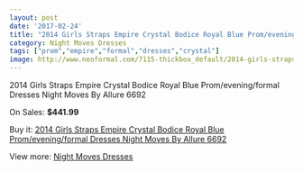 ```yaml
---
layout: post
date: '2017-02-24'
title: "2014 Girls Straps Empire Crystal Bodice Royal Blue Prom/evening/formal Dresses Night Moves By Allure 6692"
category: Night Moves Dresses
tags: ["prom","empire","formal","dresses","crystal"]
image: http://www.neoformal.com/7115-thickbox_default/2014-girls-straps-empire-crystal-bodice-royal-blue-prom-evening-formal-dresses-night-moves-by-allure-6692.jpg
---
```

2014 Girls Straps Empire Crystal Bodice Royal Blue Prom/evening/formal Dresses Night Moves By Allure 6692

On Sales: **$441.99**
<a href="https://www.neoformal.com/en/night-moves-dresses/2543-2014-girls-straps-empire-crystal-bodice-royal-blue-prom-evening-formal-dresses-night-moves-by-allure-6692.html"><amp-img layout="responsive" width="600" height="600" src="//www.neoformal.com/7115-thickbox_default/2014-girls-straps-empire-crystal-bodice-royal-blue-prom-evening-formal-dresses-night-moves-by-allure-6692.jpg" alt="2014 Girls Straps Empire Crystal Bodice Royal Blue Prom/evening/formal Dresses Night Moves By Allure 6692 0" /></a>
<a href="https://www.neoformal.com/en/night-moves-dresses/2543-2014-girls-straps-empire-crystal-bodice-royal-blue-prom-evening-formal-dresses-night-moves-by-allure-6692.html"><amp-img layout="responsive" width="600" height="600" src="//www.neoformal.com/7116-thickbox_default/2014-girls-straps-empire-crystal-bodice-royal-blue-prom-evening-formal-dresses-night-moves-by-allure-6692.jpg" alt="2014 Girls Straps Empire Crystal Bodice Royal Blue Prom/evening/formal Dresses Night Moves By Allure 6692 1" /></a>
<a href="https://www.neoformal.com/en/night-moves-dresses/2543-2014-girls-straps-empire-crystal-bodice-royal-blue-prom-evening-formal-dresses-night-moves-by-allure-6692.html"><amp-img layout="responsive" width="600" height="600" src="//www.neoformal.com/7117-thickbox_default/2014-girls-straps-empire-crystal-bodice-royal-blue-prom-evening-formal-dresses-night-moves-by-allure-6692.jpg" alt="2014 Girls Straps Empire Crystal Bodice Royal Blue Prom/evening/formal Dresses Night Moves By Allure 6692 2" /></a>

Buy it: [2014 Girls Straps Empire Crystal Bodice Royal Blue Prom/evening/formal Dresses Night Moves By Allure 6692](https://www.neoformal.com/en/night-moves-dresses/2543-2014-girls-straps-empire-crystal-bodice-royal-blue-prom-evening-formal-dresses-night-moves-by-allure-6692.html "2014 Girls Straps Empire Crystal Bodice Royal Blue Prom/evening/formal Dresses Night Moves By Allure 6692")

View more: [Night Moves Dresses](https://www.neoformal.com/en/23-night-moves-dresses "Night Moves Dresses")